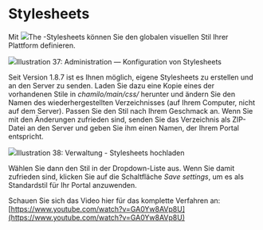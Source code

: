 # Stylesheets

Mit ![](../../../.gitbook/assets/graficos17%20%285%29.png)The -Stylesheets können Sie den globalen visuellen Stil Ihrer Plattform definieren.

![](../../../.gitbook/assets/images20%20%288%29.png)Illustration 37: Administration — Konfiguration von Stylesheets

Seit Version 1.8.7 ist es Ihnen möglich, eigene Stylesheets zu erstellen und an den Server zu senden. Laden Sie dazu eine Kopie eines der vorhandenen Stile in _chamilo/main/css/_ herunter und ändern Sie den Namen des wiederhergestellten Verzeichnisses \(auf Ihrem Computer, nicht auf dem Server\). Passen Sie den Stil nach Ihrem Geschmack an. Wenn Sie mit den Änderungen zufrieden sind, senden Sie das Verzeichnis als ZIP-Datei an den Server und geben Sie ihm einen Namen, der Ihrem Portal entspricht.

![](../../../.gitbook/assets/images21%20%287%29.png)Illustration 38: Verwaltung - Stylesheets hochladen

Wählen Sie dann den Stil in der Dropdown-Liste aus. Wenn Sie damit zufrieden sind, klicken Sie auf die Schaltfläche _Save settings_, um es als Standardstil für Ihr Portal anzuwenden.

Schauen Sie sich das Video hier für das komplette Verfahren an: [https://www.youtube.com/watch?v=GA0Yw8AVp8U](https://www.youtube.com/watch?v=GA0Yw8AVp8U)

